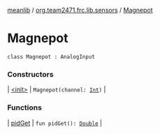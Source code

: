 [meanlib](../../index.md) / [org.team2471.frc.lib.sensors](../index.md) / [Magnepot](./index.md)

# Magnepot

`class Magnepot : AnalogInput`

### Constructors

| [&lt;init&gt;](-init-.md) | `Magnepot(channel: `[`Int`](https://kotlinlang.org/api/latest/jvm/stdlib/kotlin/-int/index.html)`)` |

### Functions

| [pidGet](pid-get.md) | `fun pidGet(): `[`Double`](https://kotlinlang.org/api/latest/jvm/stdlib/kotlin/-double/index.html) |

